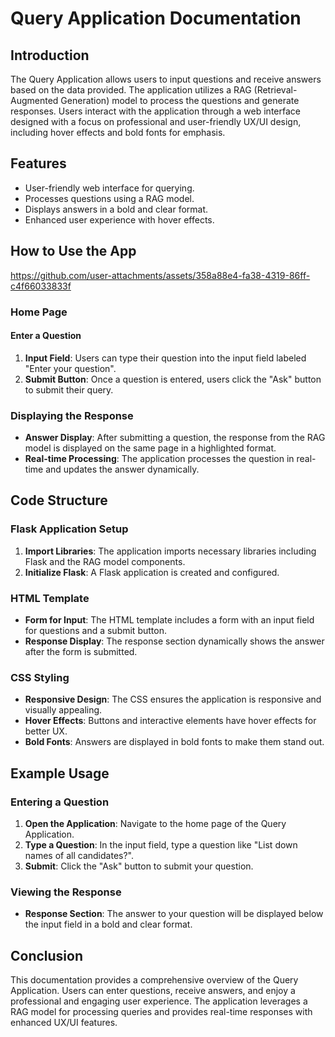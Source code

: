 # **Query Application Documentation**

## **Introduction**
The Query Application allows users to input questions and receive answers based on the data provided. The application utilizes a RAG (Retrieval-Augmented Generation) model to process the questions and generate responses. Users interact with the application through a web interface designed with a focus on professional and user-friendly UX/UI design, including hover effects and bold fonts for emphasis.

## **Features**
- User-friendly web interface for querying.
- Processes questions using a RAG model.
- Displays answers in a bold and clear format.
- Enhanced user experience with hover effects.

## **How to Use the App**

https://github.com/user-attachments/assets/358a88e4-fa38-4319-86ff-c4f66033833f

### **Home Page**
#### **Enter a Question**
1. **Input Field**: Users can type their question into the input field labeled "Enter your question".
2. **Submit Button**: Once a question is entered, users click the "Ask" button to submit their query.

### **Displaying the Response**
- **Answer Display**: After submitting a question, the response from the RAG model is displayed on the same page in a highlighted format.
- **Real-time Processing**: The application processes the question in real-time and updates the answer dynamically.

## **Code Structure**
### **Flask Application Setup**
1. **Import Libraries**: The application imports necessary libraries including Flask and the RAG model components.
2. **Initialize Flask**: A Flask application is created and configured.

### **HTML Template**
- **Form for Input**: The HTML template includes a form with an input field for questions and a submit button.
- **Response Display**: The response section dynamically shows the answer after the form is submitted.

### **CSS Styling**
- **Responsive Design**: The CSS ensures the application is responsive and visually appealing.
- **Hover Effects**: Buttons and interactive elements have hover effects for better UX.
- **Bold Fonts**: Answers are displayed in bold fonts to make them stand out.

## **Example Usage**

### **Entering a Question**
1. **Open the Application**: Navigate to the home page of the Query Application.
2. **Type a Question**: In the input field, type a question like "List down names of all candidates?".
3. **Submit**: Click the "Ask" button to submit your question.

### **Viewing the Response**
- **Response Section**: The answer to your question will be displayed below the input field in a bold and clear format.

## **Conclusion**
This documentation provides a comprehensive overview of the Query Application. Users can enter questions, receive answers, and enjoy a professional and engaging user experience. The application leverages a RAG model for processing queries and provides real-time responses with enhanced UX/UI features.
